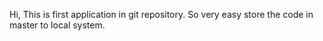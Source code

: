 
Hi, This is first application in git repository.
So very easy store the code in master to local system.
